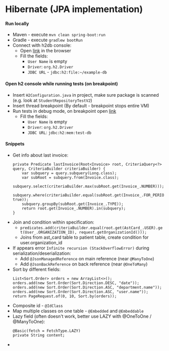 # Hibernate (JPA implementation)

#### Run locally
* Maven - execute `mvn clean spring-boot:run`
* Gradle - execute `gradlew bootRun`
* Connect with h2db console:
    * Open [link](http://localhost:8080/h2-console) in the browser
    * Fill the fields:
        * `User Name` is empty
        * `Driver`: `org.h2.Driver`
        * `JDBC URL` -  `jdbc:h2:file:~/example-db`
    
#### Open h2 console while running tests (on breakpoint)
* Insert `H2Configuration.java` in project, make sure package is scanned (e.g. look at `StudentRepositoryTestV2`)
* Insert thread breakpoint (By default - breakpoint stops entire VM)
* Run tests in debug mode, on breakpoint open [link](http://localhost:8086/)
    * Fill the fields:
        * `User Name` is empty
        * `Driver`: `org.h2.Driver`
        * `JDBC URL`: `jdbc:h2:mem:test-db`

#### Snippets
* Get info about last invoice:
    ```
    private Predicate lastInvoice(Root<Invoice> root, CriteriaQuery<?> query, CriteriaBuilder criteriaBuilder) {
        var subquery = query.subquery(Long.class);
        var subRoot = subquery.from(Invoice.class);
        subquery.select(criteriaBuilder.max(subRoot.get(Invoice_.NUMBER)));
        subquery.where(criteriaBuilder.equal(subRoot.get(Invoice_.FOR_PERIOD), true));
        subquery.groupBy(subRoot.get(Invoice_.TYPE));
        return root.get(Invoice_.NUMBER).in(subquery);
    }
    ```
* Join and condition within specification:
    * `predicates.add(criteriaBuilder.equal(root.get(AstCard_.USER).get(User_.ORGANIZATION_ID), request.getOrganizationId()));`
    * Joins from ast_card table to patient table, create condition for user.organization_id
* If appears error `Infinite recursion (StackOverflowError)` during serialization/deserialization:
    * Add `@JsonManagedReference` on main reference (near `@ManyToOne`) 
    * Add `@JsonBackReference` on back reference (near `@OneToMany`)
* Sort by different fields:
    ```
    List<Sort.Order> orders = new ArrayList<>();
    orders.add(new Sort.Order(Sort.Direction.DESC, "date"));
    orders.add(new Sort.Order(Sort.Direction.ASC, "department.name"));
    orders.add(new Sort.Order(Sort.Direction.ASC, "user.name"));
    return PageRequest.of(0, 10, Sort.by(orders));
    ```
* Composite id - `@IdClass`
* Map multiple classes on one table - `@Embedded` and `@Embeddable`
* Lazy field (often doesn't work, better use LAZY with @OneToOne / @ManyToOne):
    ```
    @Basic(fetch = FetchType.LAZY)
    private String content;
    ```
* 